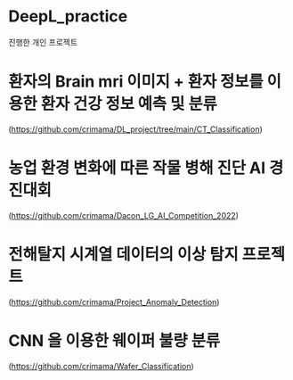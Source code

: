 # DeepL_practice
진행한 개인 프로젝트

# 환자의 Brain mri 이미지 + 환자 정보를 이용한 환자 건강 정보 예측 및 분류 
(https://github.com/crimama/DL_project/tree/main/CT_Classification)


# 농업 환경 변화에 따른 작물 병해 진단 AI 경진대회
(https://github.com/crimama/Dacon_LG_AI_Competition_2022)


# 전해탈지 시계열 데이터의 이상 탐지 프로젝트 
(https://github.com/crimama/Project_Anomaly_Detection)

# CNN 을 이용한 웨이퍼 불량 분류 
(https://github.com/crimama/Wafer_Classification)






 

